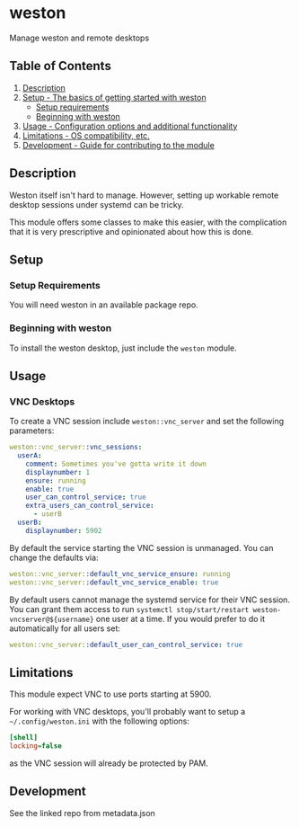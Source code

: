 # weston

Manage weston and remote desktops

## Table of Contents

1. [Description](#description)
1. [Setup - The basics of getting started with weston](#setup)
    * [Setup requirements](#setup-requirements)
    * [Beginning with weston](#beginning-with-weston)
1. [Usage - Configuration options and additional functionality](#usage)
1. [Limitations - OS compatibility, etc.](#limitations)
1. [Development - Guide for contributing to the module](#development)

## Description

Weston itself isn't hard to manage. However, setting up workable remote desktop sessions under systemd can be tricky.

This module offers some classes to make this easier, with the complication that it is very prescriptive and opinionated about how this is done.

## Setup

### Setup Requirements

You will need weston in an available package repo.

### Beginning with weston

To install the weston desktop, just include the `weston` module.

## Usage

### VNC Desktops

To create a VNC session include `weston::vnc_server` and set the following parameters:
```yaml
weston::vnc_server::vnc_sessions:
  userA:
    comment: Sometimes you've gotta write it down
    displaynumber: 1
    ensure: running
    enable: true
    user_can_control_service: true
    extra_users_can_control_service:
      - userB
  userB:
    displaynumber: 5902
```

By default the service starting the VNC session is unmanaged.  You can change the defaults via:

```yaml
weston::vnc_server::default_vnc_service_ensure: running
weston::vnc_server::default_vnc_service_enable: true
```

By default users cannot manage the systemd service for their VNC session.  You can grant them access to run `systemctl stop/start/restart weston-vncserver@${username}` one user at a time.  If you would prefer to do it automatically for all users set:

```yaml
weston::vnc_server::default_user_can_control_service: true
```

## Limitations

This module expect VNC to use ports starting at 5900.

For working with VNC desktops, you'll probably want to setup a `~/.config/weston.ini` with the following options:

```ini
[shell]
locking=false
```

as the VNC session will already be protected by PAM.

## Development

See the linked repo from metadata.json

